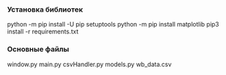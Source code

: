 ### Установка библиотек
python -m pip install -U pip setuptools
python -m pip install matplotlib
pip3 install -r requirements.txt

### Основные файлы
window.py
main.py
csvHandler.py
models.py
wb_data.csv